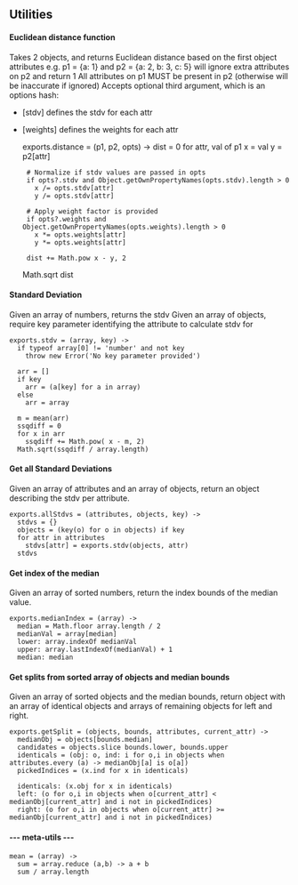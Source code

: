 Utilities
-------------------------

####  Euclidean distance function

Takes 2 objects, and returns Euclidean distance based on the first object attributes
e.g. p1 = {a: 1} and p2 = {a: 2, b: 3, c: 5} will ignore extra attributes on p2 and return 1
All attributes on p1 MUST be present in p2 (otherwise will be inaccurate if ignored)
Accepts optional third argument, which is an options hash:
 - [stdv] defines the stdv for each attr
 - [weights] defines the weights for each attr

    exports.distance = (p1, p2, opts) ->
      dist = 0
      for attr, val of p1
        x = val
        y = p2[attr]

        # Normalize if stdv values are passed in opts
        if opts?.stdv and Object.getOwnPropertyNames(opts.stdv).length > 0
          x /= opts.stdv[attr]
          y /= opts.stdv[attr]

        # Apply weight factor is provided
        if opts?.weights and Object.getOwnPropertyNames(opts.weights).length > 0
          x *= opts.weights[attr]
          y *= opts.weights[attr]

        dist += Math.pow x - y, 2
      Math.sqrt dist

####  Standard Deviation

Given an array of numbers, returns the stdv
Given an array of objects, require key parameter identifying the attribute to calculate stdv for

    exports.stdv = (array, key) ->
      if typeof array[0] != 'number' and not key
        throw new Error('No key parameter provided')

      arr = []
      if key
        arr = (a[key] for a in array)
      else
        arr = array

      m = mean(arr)
      ssqdiff = 0
      for x in arr
        ssqdiff += Math.pow( x - m, 2)
      Math.sqrt(ssqdiff / array.length)

#### Get all Standard Deviations

Given an array of attributes and an array of objects, return an object describing the stdv per attribute.

    exports.allStdvs = (attributes, objects, key) ->
      stdvs = {}
      objects = (key(o) for o in objects) if key
      for attr in attributes
        stdvs[attr] = exports.stdv(objects, attr)
      stdvs

#### Get index of the median

Given an array of sorted numbers, return the index bounds of the median value.

    exports.medianIndex = (array) ->
      median = Math.floor array.length / 2
      medianVal = array[median]
      lower: array.indexOf medianVal
      upper: array.lastIndexOf(medianVal) + 1
      median: median

#### Get splits from sorted array of objects and median bounds

Given an array of sorted objects and the median bounds, return object with an array of identical objects and arrays of remaining objects for left and right.

    exports.getSplit = (objects, bounds, attributes, current_attr) ->
      medianObj = objects[bounds.median]
      candidates = objects.slice bounds.lower, bounds.upper
      identicals = (obj: o, ind: i for o,i in objects when attributes.every (a) -> medianObj[a] is o[a])
      pickedIndices = (x.ind for x in identicals)

      identicals: (x.obj for x in identicals)
      left: (o for o,i in objects when o[current_attr] < medianObj[current_attr] and i not in pickedIndices)
      right: (o for o,i in objects when o[current_attr] >= medianObj[current_attr] and i not in pickedIndices)


#### ---  meta-utils  ---

    mean = (array) ->
      sum = array.reduce (a,b) -> a + b
      sum / array.length
